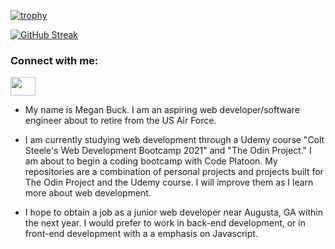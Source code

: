 [![trophy](https://github-profile-trophy.vercel.app/?username=theQuiltingRiverOtter)](https://github.com/ryo-ma/github-profile-trophy)

[![GitHub Streak](https://github-readme-streak-stats.herokuapp.com/?user=theQuiltingRiverOtter)](https://git.io/streak-stats)

<h3 align="left">Connect with me:</h3>
<p align="left">
<a href="www.linkedin.com/in/megan-buck-63112327b" target="blank"><img align="center" src="https://cdn.jsdelivr.net/npm/simple-icons@3.0.1/icons/linkedin.svg" alt="" height="30" width="40" /></a>

</p>




- My name is Megan Buck. I am an aspiring web developer/software engineer about to retire from the US Air Force. 

- I am currently studying web development through a Udemy course "Colt Steele's Web Development Bootcamp 2021" and "The Odin Project." I am about to begin a coding bootcamp with Code Platoon. My repositories are a combination of personal projects and projects built for The Odin Project and the Udemy course. I will improve them as I learn more about web development.

- I hope to obtain a job as a junior web developer near Augusta, GA within the next year. I would prefer to work in back-end development, or in front-end development with a a emphasis on Javascript. 
